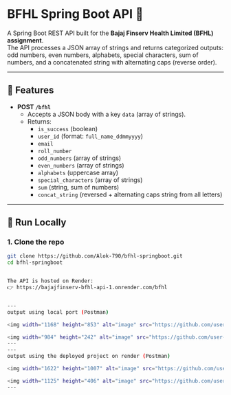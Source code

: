# BFHL Spring Boot API 🚀

A Spring Boot REST API built for the **Bajaj Finserv Health Limited (BFHL) assignment**.  
The API processes a JSON array of strings and returns categorized outputs: odd numbers, even numbers, alphabets, special characters, sum of numbers, and a concatenated string with alternating caps (reverse order).

---

## 📌 Features
- **POST `/bfhl`**
  - Accepts a JSON body with a key `data` (array of strings).
  - Returns:
    - `is_success` (boolean)
    - `user_id` (format: `full_name_ddmmyyyy`)
    - `email`
    - `roll_number`
    - `odd_numbers` (array of strings)
    - `even_numbers` (array of strings)
    - `alphabets` (uppercase array)
    - `special_characters` (array of strings)
    - `sum` (string, sum of numbers)
    - `concat_string` (reversed + alternating caps string from all letters)

---

## 🏃 Run Locally

### 1. Clone the repo
```bash
git clone https://github.com/Alok-790/bfhl-springboot.git
cd bfhl-springboot


The API is hosted on Render:
👉 https://bajajfinserv-bfhl-api-1.onrender.com/bfhl


---
output using local port (Postman)

<img width="1168" height="853" alt="image" src="https://github.com/user-attachments/assets/35ab1d81-88ec-4f6b-bdaf-90687e545f33" />

<img width="984" height="242" alt="image" src="https://github.com/user-attachments/assets/ea24d5c2-5573-4b43-8c26-edbe487f33dd" />
---
---
output using the deployed project on render (Postman)

<img width="1622" height="1007" alt="image" src="https://github.com/user-attachments/assets/a41c918f-ece3-41bf-a6da-68fc2191f3a2" />

<img width="1125" height="406" alt="image" src="https://github.com/user-attachments/assets/23a92b6e-5d80-4545-9afc-4f8e7bd4d6ca" />
---
